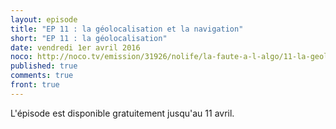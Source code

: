 ```yaml
---
layout: episode
title: "EP 11 : la géolocalisation et la navigation"
short: "EP 11 : la géolocalisation"
date: vendredi 1er avril 2016
noco: http://noco.tv/emission/31926/nolife/la-faute-a-l-algo/11-la-geolocalisation-et-la-navigation
published: true
comments: true
front: true
---
```


L'épisode est disponible gratuitement jusqu'au 11 avril.
